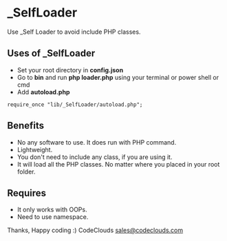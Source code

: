 # _SelfLoader

Use _Self Loader to avoid include PHP classes.


## Uses of _SelfLoader

* Set your root directory in **config.json**
* Go to **bin** and run **php loader.php** using your terminal or power shell or cmd
* Add **autoload.php**

```
require_once "lib/_SelfLoader/autoload.php";
```

## Benefits

* No any software to use. It does run with PHP command.
* Lightweight.
* You don't need to include any class, if you are using it.
* It will load all the PHP classes. No matter where you placed in your root folder. 


## Requires

* It only works with OOPs.
* Need to use namespace.

Thanks, Happy coding :)
CodeClouds <sales@codeclouds.com>